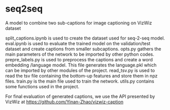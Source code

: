 # seq2seq
A model to combine two sub-captions for image captioning on VizWiz dataset

split_captions.ipynb is used to create the dataset used for seq-2-seq model.
eval.ipynb is used to evaluate the trained model on the validation/test dataset and create captions from smaller subcaptions.
opts.py gathers the main parameters of the network to be imported by other python codes.
prepre_labels.py is used to preprocess the captions and create a word embedding /language model. This file generates the language.pkl which can be imported by other modules of the project.
read_tsv.py is used to read the tsv file containing the bottom-up features and store them in npz files.
train.py is the main file used to train the network.
utils.py contains some functions used in the project.

For final evaluation of generated captions, we use the API presented by VizWiz at 
https://github.com/Yinan-Zhao/vizwiz-caption
